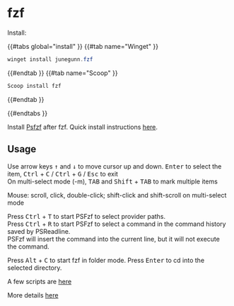 # fzf

Install:

{{#tabs global="install" }}
{{#tab name="Winget" }}

```Powershell
winget install junegunn.fzf
```  

{{#endtab }}
{{#tab name="Scoop" }}

```Powershell
Scoop install fzf 
```  

{{#endtab }}

{{#endtabs }}

Install [Psfzf](https://github.com/kelleyma49/PSFzf?tab=readme-ov-file#psfzf) after fzf. Quick install
instructions [here](powershell_scripts.md#psfzf).

## Usage

Use arrow keys <kbd>↑</kbd> and <kbd>↓</kbd> to move cursor up and down.
<kbd>Enter</kbd> to select the item, <kbd>Ctrl</kbd> + <kbd>C</kbd> / <kbd>Ctrl</kbd> + <kbd>G</kbd> / <kbd>Esc</kbd> to exit  
On multi-select mode (-m), <kbd>TAB</kbd> and <kbd>Shift</kbd> + <kbd>TAB</kbd> to mark multiple items

Mouse: scroll, click, double-click; shift-click and shift-scroll on multi-select mode  

Press <kbd>Ctrl</kbd> + <kbd>T</kbd> to start PSFzf to select provider paths.  
Press <kbd>Ctrl</kbd> + <kbd>R</kbd> to start PSFzf to select a command in the command history saved by PSReadline.  
PSFzf will insert the command into the current line, but it will not execute the command.  

Press <kbd>Alt</kbd> + <kbd>C</kbd> to start fzf in folder mode. Press <kbd>Enter</kbd> to cd into the selected directory.

A few scripts are [here](./powershell_scripts.md#find-files-and-folders)

More details [here](https://github.com/junegunn/fzf)
